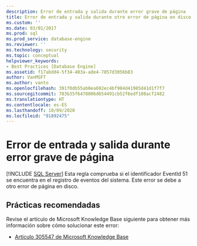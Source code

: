 ```yaml
---
description: Error de entrada y salida durante error grave de página
title: Error de entrada y salida durante otro error de página en disco | Microsoft Docs
ms.custom: ''
ms.date: 03/01/2017
ms.prod: sql
ms.prod_service: database-engine
ms.reviewer: ''
ms.technology: security
ms.topic: conceptual
helpviewer_keywords:
- Best Practices [Database Engine]
ms.assetid: f17abdd4-5f34-403a-ade4-7857d3056b83
author: VanMSFT
ms.author: vanto
ms.openlocfilehash: 391f0db55ab0ea692ec4bf984d41985d41d1f7f7
ms.sourcegitcommit: 783b35f6478006d654491cb52f6edf108acf2482
ms.translationtype: HT
ms.contentlocale: es-ES
ms.lasthandoff: 10/09/2020
ms.locfileid: "91892475"
---
```

# <a name="input-and-output-error-during-hard-page-fault"></a>Error de entrada y salida durante error grave de página
 [!INCLUDE [SQL Server](../../includes/applies-to-version/sqlserver.md)]
  Esta regla comprueba si el identificador EventId 51 se encuentra en el registro de eventos del sistema. Este error se debe a otro error de página en disco.  
  
## <a name="best-practices-recommendations"></a>Prácticas recomendadas  
 Revise el artículo de Microsoft Knowledge Base siguiente para obtener más información sobre cómo solucionar este error:  
  
-   [Artículo 305547 de Microsoft Knowledge Base](/troubleshoot/windows-server/performance/support-for-booting-from-storage-area-network)  
  
